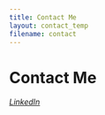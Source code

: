 ```yaml
---
title: Contact Me
layout: contact_temp
filename: contact
--- 
```


# Contact Me

<a href="www.linkedin.com/in/ishugarg" title="LinkedIn">
<i class="fa fa-linkedin" aria-hidden="true"> LinkedIn</i>
</a>
